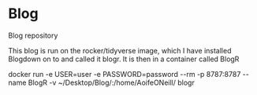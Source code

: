 # Blog
Blog repository

This blog is run on the rocker/tidyverse image, which I have installed Blogdown on to and called it blogr. It is then in a container called BlogR

docker run -e USER=user -e PASSWORD=password --rm -p 8787:8787 --name BlogR -v ~/Desktop/Blog/:/home/AoifeONeill/ blogr
